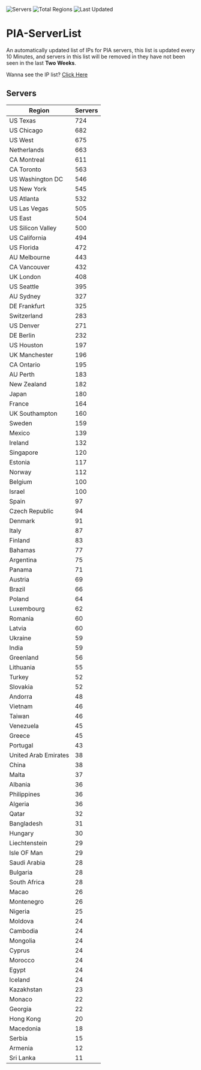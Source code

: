 ![Servers](https://img.shields.io/badge/Servers-16,074-darkgreen)
![Total Regions](https://img.shields.io/badge/Total_Regions-97-darkgreen)
![Last Updated](https://img.shields.io/badge/Last_Updated-November_9_2024_19:00_EST-darkgreen)

# PIA-ServerList
An automatically updated list of IPs for PIA servers, this list is updated every 10 Minutes, and servers in this list will be removed in they have not been seen in the last **Two Weeks**.

Wanna see the IP list? [Click Here](./servers.json)

## Servers
| Region               | Servers |
|----------------------|---------|
| US Texas | 724 |
| US Chicago | 682 |
| US West | 675 |
| Netherlands | 663 |
| CA Montreal | 611 |
| CA Toronto | 563 |
| US Washington DC | 546 |
| US New York | 545 |
| US Atlanta | 532 |
| US Las Vegas | 505 |
| US East | 504 |
| US Silicon Valley | 500 |
| US California | 494 |
| US Florida | 472 |
| AU Melbourne | 443 |
| CA Vancouver | 432 |
| UK London | 408 |
| US Seattle | 395 |
| AU Sydney | 327 |
| DE Frankfurt | 325 |
| Switzerland | 283 |
| US Denver | 271 |
| DE Berlin | 232 |
| US Houston | 197 |
| UK Manchester | 196 |
| CA Ontario | 195 |
| AU Perth | 183 |
| New Zealand | 182 |
| Japan | 180 |
| France | 164 |
| UK Southampton | 160 |
| Sweden | 159 |
| Mexico | 139 |
| Ireland | 132 |
| Singapore | 120 |
| Estonia | 117 |
| Norway | 112 |
| Belgium | 100 |
| Israel | 100 |
| Spain | 97 |
| Czech Republic | 94 |
| Denmark | 91 |
| Italy | 87 |
| Finland | 83 |
| Bahamas | 77 |
| Argentina | 75 |
| Panama | 71 |
| Austria | 69 |
| Brazil | 66 |
| Poland | 64 |
| Luxembourg | 62 |
| Romania | 60 |
| Latvia | 60 |
| Ukraine | 59 |
| India | 59 |
| Greenland | 56 |
| Lithuania | 55 |
| Turkey | 52 |
| Slovakia | 52 |
| Andorra | 48 |
| Vietnam | 46 |
| Taiwan | 46 |
| Venezuela | 45 |
| Greece | 45 |
| Portugal | 43 |
| United Arab Emirates | 38 |
| China | 38 |
| Malta | 37 |
| Albania | 36 |
| Philippines | 36 |
| Algeria | 36 |
| Qatar | 32 |
| Bangladesh | 31 |
| Hungary | 30 |
| Liechtenstein | 29 |
| Isle OF Man | 29 |
| Saudi Arabia | 28 |
| Bulgaria | 28 |
| South Africa | 28 |
| Macao | 26 |
| Montenegro | 26 |
| Nigeria | 25 |
| Moldova | 24 |
| Cambodia | 24 |
| Mongolia | 24 |
| Cyprus | 24 |
| Morocco | 24 |
| Egypt | 24 |
| Iceland | 24 |
| Kazakhstan | 23 |
| Monaco | 22 |
| Georgia | 22 |
| Hong Kong | 20 |
| Macedonia | 18 |
| Serbia | 15 |
| Armenia | 12 |
| Sri Lanka | 11 |